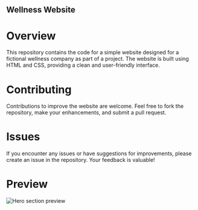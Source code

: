 ## Wellness Website
# Overview
This repository contains the code for a simple website designed for a fictional wellness company as part of a project. The website is built using HTML and CSS, providing a clean and user-friendly interface.

# Contributing
Contributions to improve the website are welcome. Feel free to fork the repository, make your enhancements, and submit a pull request.

# Issues
If you encounter any issues or have suggestions for improvements, please create an issue in the repository. Your feedback is valuable!

# Preview
![Hero section preview]([http://url/to/img.png](https://github.com/Patryka99/VitaFlex/blob/main/img/1.png)https://github.com/Patryka99/VitaFlex/blob/main/img/1.png)
